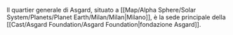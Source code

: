 Il quartier generale di Asgard, situato a [[Map/Alpha Sphere/Solar System/Planets/Planet Earth/Milan/Milan|Milano]], è la sede principale della [[Cast/Asgard Foundation/Asgard Foundation|fondazione Asgard]].